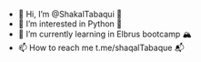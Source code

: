 - 👋 Hi, I’m @ShakalTabaqui  🌚
- 👀 I’m interested in Python 🐍
- 🌱 I’m currently learning in Elbrus bootcamp 🏔
- 📫 How to reach me t.me/shaqalTabaque  📬 

<!---
ShakalTabaqui/ShakalTabaqui is a ✨ special ✨ repository because its `README.md` (this file) appears on your GitHub profile.
You can click the Preview link to take a look at your changes.
--->
